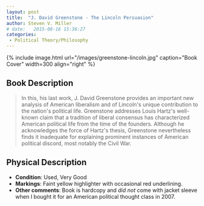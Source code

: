 ```yaml
---
layout: post
title:  "J. David Greenstone - The Lincoln Persuasion"
author: Steven V. Miller
# date:   2015-08-16 15:36:27
categories: 
 - Political Theory/Philosophy
---
```



{% include image.html url="/images/greenstone-lincoln.jpg" caption="Book Cover" width=300 align="right" %}

## Book Description

> In this, his last work, J. David Greenstone provides an important new analysis of American liberalism and of Lincoln's unique contribution to the nation's political life. Greenstone addresses Louis Hartz's well-known claim that a tradition of liberal consensus has characterized American political life from the time of the founders. Although he acknowledges the force of Hartz's thesis, Greenstone nevertheless finds it inadequate for explaining prominent instances of American political discord, most notably the Civil War.


## Physical Description

- **Condition**: Used, Very Good
- **Markings**: Faint yellow highlighter with occasional red underlining.
- **Other comments**: Book is hardcopy and *did not* come with jacket sleeve when I bought it for an American political thought class in 2007.
